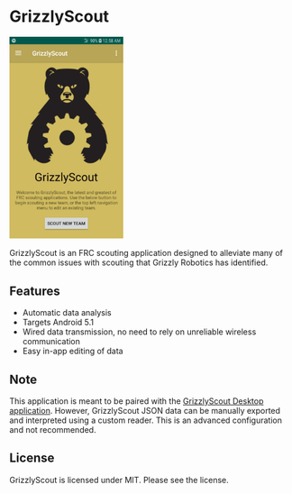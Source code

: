 # GrizzlyScout

<img src="readme_images/preview.jpg" width=40%/>

GrizzlyScout is an FRC scouting application designed to alleviate many of the common issues with scouting that Grizzly Robotics has identified.

## Features

- Automatic data analysis
- Targets Android 5.1
- Wired data transmission, no need to rely on unreliable wireless communication
- Easy in-app editing of data

## Note

This application is meant to be paired with the [GrizzlyScout Desktop application](https://github.com/YCSRobotics/GrizzlyScout-Server). However, GrizzlyScout JSON data can be manually exported and interpreted using a custom reader. This is an advanced configuration and not recommended.

## License

GrizzlyScout is licensed under MIT. Please see the license.
